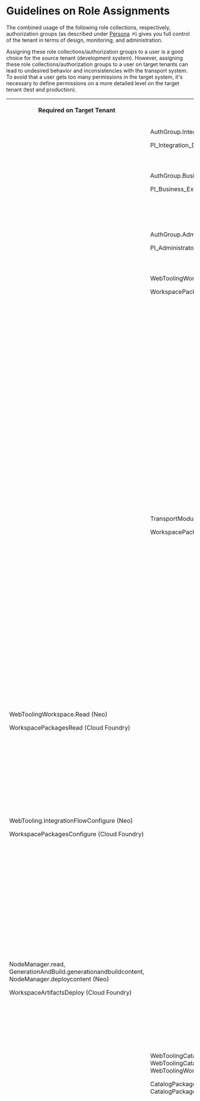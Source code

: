 <!-- loiofc409e8395724a70ad21a1fcfeaebedf -->

# Guidelines on Role Assignments

The combined usage of the following role collections, respectively, authorization groups \(as described under [Persona](https://help.sap.com/viewer/368c481cd6954bdfa5d0435479fd4eaf/IAT/en-US/2937e5ca6ef448cfb21451a2461cc2a6.html "When you perform user management tasks using SAP BTP SAP BTP cockpit, you find a set of predefined roles that you can assign to users of the account. According to the main tasks associated with integration projects, these roles are associated to certain persona relevant for an integration project.") :arrow_upper_right:\) gives you full control of the tenant in terms of design, monitoring, and administration.

Assigning these role collections/authorization groups to a user is a good choice for the source tenant \(development system\). However, assigning these role collections/authorization groups to a user on target tenants can lead to undesired behavior and inconsistencies with the transport system. To avoid that a user gets too many permissions in the target system, it's necessary to define permissions on a more detailed level on the target tenant \(test and production\).


<table>
<tr>
<th valign="top">

Required on Target Tenant

</th>
<th valign="top">

Avoid on Target Tenant

</th>
<th valign="top">

Description

</th>
</tr>
<tr>
<td valign="top">

 

</td>
<td valign="top">

AuthGroup.IntegrationDeveloper \(Neo\)

PI\_Integration\_Developer \(Cloud Foundry\)

</td>
<td valign="top">

Allows user to connect to Cloud Integration and to display, download, and deploy artifacts.

</td>
</tr>
<tr>
<td valign="top">

 

</td>
<td valign="top">

AuthGroup.BusinessExpert \(Neo\)

PI\_Business\_Expert \(Cloud Foundry\)

</td>
<td valign="top">

Allows user to perform business tasks like, for example, examining the payload, monitor integration flows, status of integration artifacts.

</td>
</tr>
<tr>
<td valign="top">

 

</td>
<td valign="top">

AuthGroup.Administrator \(Neo\)

PI\_Administrator \(Cloud Foundry\)

</td>
<td valign="top">

Allows user to connect to Cloud Integration and to perform administrative tasks.

</td>
</tr>
<tr>
<td valign="top">

 

</td>
<td valign="top">

WebToolingWorkspace.Write \(Neo\)

WorkspacePackagesEdit \(Cloud Foundry\)

</td>
<td valign="top">

Allows user to update a package, create/edit/import/delete a package and its artifacts.

> ### Tip:  
> Updating, creating, editing, importing, or deleting a package or its artifacts on a target tenant isn't recommended. Changes made on the target tenant are overridden when the package is retransported. In addition, objects not properly saved after editing lead to errors while transporting. For that reason, those roles must not be assigned to a user on the target tenant.



</td>
</tr>
<tr>
<td valign="top">

 

</td>
<td valign="top">

TransportModule.write \(Neo\)

WorkspacePackagesTransport \(Cloud Foundry\)

</td>
<td valign="top">

Allows user to export, import, and update packages.

> ### Tip:  
> Export for transport and import or update a package from transport must be also restricted on the target tenant \(as the transport works with CTS+ or TMS as recommended options\). However, still the export, import, and update of packages can be available just in source tenant with these roles.



</td>
</tr>
<tr>
<td valign="top">

WebToolingWorkspace.Read \(Neo\)

WorkspacePackagesRead \(Cloud Foundry\)

</td>
<td valign="top">

 

</td>
<td valign="top">

Allows user to view packages and artifacts.

> ### Tip:  
> On the target tenant, it's still needed to access and view the transported packages and artifacts.



</td>
</tr>
<tr>
<td valign="top">

WebTooling.IntegrationFlowConfigure \(Neo\)

WorkspacePackagesConfigure \(Cloud Foundry\)

</td>
<td valign="top">

 

</td>
<td valign="top">

Allows user to configure artifacts \(integration flows and value mappings\).

> ### Tip:  
> After transporting a package from source tenant to target tenant, artifacts \(integration flows and value mappings\) must be configured on the target tenant.



</td>
</tr>
<tr>
<td valign="top">

NodeManager.read, GenerationAndBuild.generationandbuildcontent, NodeManager.deploycontent \(Neo\)

WorkspaceArtifactsDeploy \(Cloud Foundry\)

</td>
<td valign="top">

 

</td>
<td valign="top">

Allows user to deploy artifacts.

> ### Tip:  
> After transport to target tenant and configuring the artifacts, artifacts must be deployed.



</td>
</tr>
<tr>
<td valign="top">

 

</td>
<td valign="top">

WebToolingCatalog.OverviewRead, WebToolingCatalog.DetailsRead, WebToolingWorkspace.Write \(Neo\)

CatalogPackagesRead, CatalogPackageArtifactsRead, CatalogPackagesCopy \(Cloud Foundry\)

</td>
<td valign="top">

Allows user to access SAP Business Accelerator Hub \(*Discover* section\).

> ### Tip:  
> Standard packages are published on SAP Business Accelerator Hub. A good practice is to subscribe only a single tenant to the SAP Business Accelerator Hub \(see [Subscribe Only a Single Tenant to SAP Business Accelerator Hub](subscribe-only-a-single-tenant-to-sap-business-accelerator-hub-185a52a.md)\). If you apply this rule, the standard packages are copied only to the workspace of the source tenant and transported to the target tenant. If there's an update for those packages, then this update can only be applied to the source tenant. Standard packages that are transported to a target tenant do not get updates on that target tenant. To have the updates applied, the package with the update applied must be transported from source to target tenant. To implement this behavior, you can restrict the access to the SAP Business Accelerator Hub on the target tenant assigning these roles just to the source tenant.



</td>
</tr>
<tr>
<td valign="top">

All roles related to the *Monitor* area \(see [Tasks and Permissions](https://help.sap.com/viewer/368c481cd6954bdfa5d0435479fd4eaf/IAT/en-US/556d5575d4b0483e85d4f3251f21d0ec.html "") :arrow_upper_right:\)

</td>
<td valign="top">

 

</td>
<td valign="top">

Allows user to perform tasks associated with monitoring and operations.

> ### Tip:  
> There are objects that can't be transported using the transport system. In addition, monitoring- and operations-related tasks must be allowed on the target tenant.



</td>
</tr>
<tr>
<td valign="top">

 

</td>
<td valign="top">

WebToolingSettingsProductProfiles.savetenantconfiguration

</td>
<td valign="top">

Allows user configure the transport option.

> ### Tip:  
> The selection of what transport mechanism to use is done just on the source tenant.



</td>
</tr>
</table>

For more information on the individual roles and tasks, see [Tasks and Permissions](https://help.sap.com/viewer/368c481cd6954bdfa5d0435479fd4eaf/IAT/en-US/556d5575d4b0483e85d4f3251f21d0ec.html "") :arrow_upper_right:.

Certain roles must be assigned also in the transport system to determine the responsibilities of who can do what \(for example, import a transport order into a queue, release an order\).

For more information on roles in CTS+, see [CTS Roles and Authorizations](https://help.sap.com/viewer/864321b9b3dd487d94c70f6a007b0397/7.5.10/en-US/3145ef39521e3314e10000000a11402f.html).

For more information on roles in TMS, see [Security](https://help.sap.com/viewer/7f7160ec0d8546c6b3eab72fb5ad6fd8/Cloud/en-US/51939a49db9749578b7e237139bfd08d.html).

If you have implemented complex transport routes, it's a good practice to assign attributes to certain roles in TMS to restrict the corresponding authorizations to specific transport nodes only. For example, one person is responsible for releasing one order to test environment while a second one is responsible for production. You can find more information in section *Transport Node-Specific Attributes* under [Security](https://help.sap.com/viewer/7f7160ec0d8546c6b3eab72fb5ad6fd8/Cloud/en-US/51939a49db9749578b7e237139bfd08d.html).

